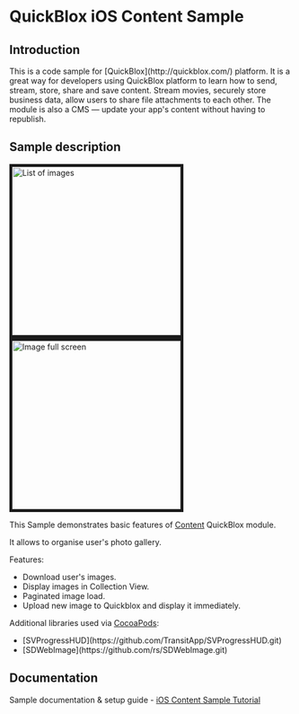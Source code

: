 <h1> QuickBlox iOS Content Sample </h1>

<h2> Introduction </h2>
This is a code sample for [QuickBlox](http://quickblox.com/) platform. It is a great way for developers using QuickBlox platform to learn how to send, stream, store, share and save content. Stream movies, securely store business data, allow users to share file attachments to each other. The module is also a CMS — update your app's content without having to republish.

<h2> Sample description </h2>

<img src="http://files.quickblox.com/content-sample1.png" border="5" alt="List of images" width="300"> 
<img src="http://files.quickblox.com/content-sample2.png" border="5" alt="Image full screen" width="300"> 

This Sample demonstrates basic features of [Content](http://quickblox.com/developers/SimpleSample-content-ios) QuickBlox module.

It allows to organise user's photo gallery. 

Features:
<ul>
<li> Download user's images.</li>
<li> Display images in Collection View.</li>
<li> Paginated image load.</li>
<li> Upload new image to Quickblox and display it immediately.</li>
</ul>

Additional libraries used via [CocoaPods](https://cocoapods.org):
<ul>
<li> [SVProgressHUD](https://github.com/TransitApp/SVProgressHUD.git) </li>
<li> [SDWebImage](https://github.com/rs/SDWebImage.git) </li>
</ul>

<h2> Documentation </h2>

Sample documentation & setup guide - [iOS Content Sample Tutorial](http://quickblox.com/developers/SimpleSample-content-ios)

